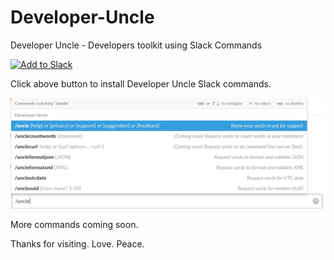 # Developer-Uncle
Developer Uncle - Developers toolkit using Slack Commands


<a href="https://slack.com/oauth/v2/authorize?client_id=120659136419.121868486755&scope=channels:read,chat:write,commands,im:read
"><img alt="Add to Slack" height="40" width="139" src="https://platform.slack-edge.com/img/add_to_slack.png" srcset="https://platform.slack-edge.com/img/add_to_slack.png 1x, https://platform.slack-edge.com/img/add_to_slack@2x.png 2x" /></a>

Click above button to install Developer Uncle Slack commands.


![](https://github.com/sharmasha2nk/Developer-Uncle/blob/master/DeveloperUncle.png)

More commands coming soon.

Thanks for visiting. Love. Peace.
